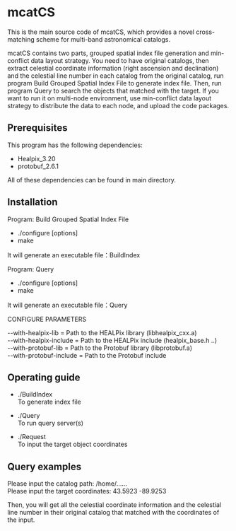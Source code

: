 # mcatCS
This is the main source code of mcatCS, which provides a novel cross-matching scheme for multi-band astronomical catalogs.

mcatCS contains two parts, grouped spatial index file generation and min-conflict data layout strategy. You need to have original catalogs, then extract celestial coordinate information (right ascension and declination) and the celestial line number in each catalog from the original catalog, run program Build Grouped Spatial Index File to generate index file. Then, run program Query to search the objects that matched with the target. If you want to run it on multi-node environment, use min-conflict data layout strategy to distribute the data to each node, and upload the code packages.

## Prerequisites

This program has the following dependencies:
  - Healpix_3.20
  - protobuf_2.6.1  

All of these dependencies can be found in main directory.


## Installation

Program: Build Grouped Spatial Index File <br>
  - ./configure [options] <br>
  - make 
  
It will generate an executable file：BuildIndex

Program: Query <br>
  - ./configure [options] <br>
  - make 
  
It will generate an executable file：Query

CONFIGURE PARAMETERS

   --with-healpix-lib = Path to the HEALPix library (libhealpix_cxx.a) <br> 
   --with-healpix-include = Path to the HEALPix include (healpix_base.h ..) <br> 
   --with-protobuf-lib = Path to the Protobuf library (libprotobuf.a) <br> 
   --with-protobuf-include = Path to the Protobuf include <br>


## Operating guide
  - ./BuildIndex                 <br> 
  To generate index file 
  
  - ./Query                      <br> 
  To run query server(s)
  
  - ./Request                    <br> 
  To input the target object coordinates

## Query examples

Please input the catalog path: /home/...... <br>
Please input the target coordinates: 43.5923 -89.9253

Then, you will get all the celestial coordinate information and the celestial line number in their original catalog that matched with the coordinates of the input.
